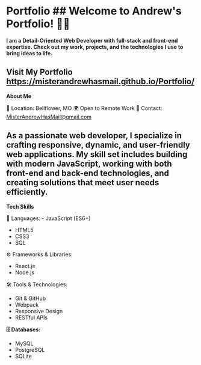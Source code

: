 # Portfolio ## Welcome to Andrew's Portfolio! 👨‍💻 

**I am a Detail-Oriented Web Developer with full-stack and front-end expertise. Check out my work, projects, and the technologies I use to bring ideas to life.**

## Visit My Portfolio https://misterandrewhasmail.github.io/Portfolio/ 

**About Me** 

🚀 Location: Bellflower, MO 
🌍 Open to Remote Work 
📧 Contact: MisterAndrewHasMail@gmail.com 

## As a passionate web developer, I specialize in crafting responsive, dynamic, and user-friendly web applications. My skill set includes building with modern JavaScript, working with both front-end and back-end technologies, and creating solutions that meet user needs efficiently.

**Tech Skills** 

🔧 Languages: - JavaScript (ES6+) 
- HTML5 
- CSS3 
- SQL 

⚙️ Frameworks & Libraries: 
- React.js 
- Node.js 

🛠 Tools & Technologies: 
- Git & GitHub 
- Webpack 
- Responsive Design 
- RESTful APIs 

**🗄 Databases:** 
- MySQL 
- PostgreSQL 
- SQLite
